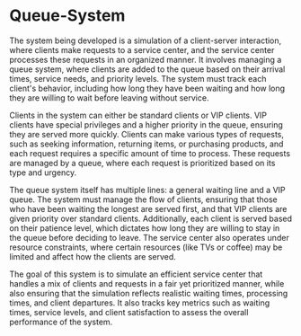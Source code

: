 # Queue-System
The system being developed is a simulation of a client-server interaction, where clients make requests to a service center, and the service center processes these requests in an organized manner. It involves managing a queue system, where clients are added to the queue based on their arrival times, service needs, and priority levels. The system must track each client's behavior, including how long they have been waiting and how long they are willing to wait before leaving without service.

Clients in the system can either be standard clients or VIP clients. VIP clients have special privileges and a higher priority in the queue, ensuring they are served more quickly. Clients can make various types of requests, such as seeking information, returning items, or purchasing products, and each request requires a specific amount of time to process. These requests are managed by a queue, where each request is prioritized based on its type and urgency.

The queue system itself has multiple lines: a general waiting line and a VIP queue. The system must manage the flow of clients, ensuring that those who have been waiting the longest are served first, and that VIP clients are given priority over standard clients. Additionally, each client is served based on their patience level, which dictates how long they are willing to stay in the queue before deciding to leave. The service center also operates under resource constraints, where certain resources (like TVs or coffee) may be limited and affect how the clients are served.

The goal of this system is to simulate an efficient service center that handles a mix of clients and requests in a fair yet prioritized manner, while also ensuring that the simulation reflects realistic waiting times, processing times, and client departures. It also tracks key metrics such as waiting times, service levels, and client satisfaction to assess the overall performance of the system.
